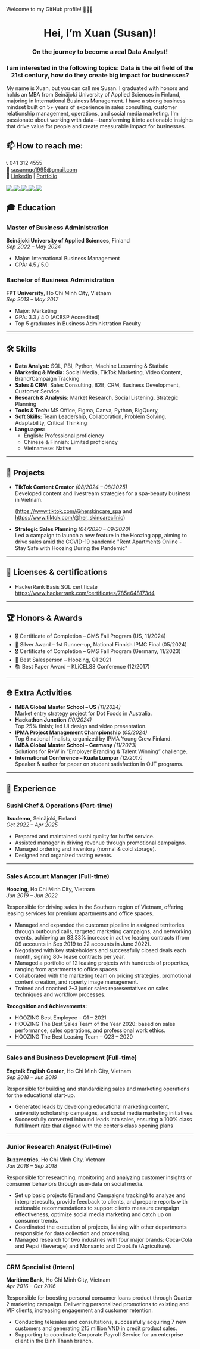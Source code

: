 Welcome to my GitHub profile! 👋👋👋

<h1 align="center"> Hei, I’m Xuan (Susan)! </h1>
<h3 align="center"> On the journey to become a real Data Analyst! </h3>
<h3 align="center"> I am interested in the following topics: Data is the oil field of the 21st century, how do they create big impact for businesses? </h3>

My name is Xuan, but you can call me Susan. 
I graduated with honors and holds an MBA from Seinäjoki University of Applied Sciences in Finland, majoring in International Business Management. 
I have a strong business mindset built on 5+ years of experience in sales consulting, customer relationship management, operations, and social media marketing. 
I'm passionate about working with data—transforming it into actionable insights that drive value for people and create measurable impact for businesses. 

## 📫 How to reach me: 
📞 041 312 4555  
📧 susanngo1995@gmail.com  
🔗 [LinkedIn](https://www.linkedin.com/in/susan95/) | [Portfolio](https://xuanho.notion.site/Hei-I-m-Susan-Xuan-15d4eaed5dbe802c8d5ddb35dbc4ba8b)

 
<a href="https://github.com/hothanhxuan/SQL-Data-Questions/"> 
<img align="center" src="https://github-readme-stats.vercel.app/api/pin/?username=hothanhxuan&repo=SQL-Data-Questions&theme=radical" />
</a>

<a href="https://github.com/hothanhxuan/ProjectMilestone-Ecommerce-BigQuery/">
  <!-- Change the `github-readme-stats.vercel.app` to `github-readme-stats.vercel.app`  -->
  <img align="center" src="https://github-readme-stats.vercel.app/api/pin/?username=hothanhxuan&repo=ProjectMilestone-Ecommerce-BigQuery&theme=merko" />
</a>  

<a href="https://github.com/hothanhxuan/Sales-and-Market-Expansion-Analysis/" >
  <!-- Change the `github-readme-stats.vercel.app` to `github-readme-stats.vercel.app`  -->
  <img align="center" src="https://github-readme-stats.vercel.app/api/pin/?username=hothanhxuan&repo=Sales-and-Market-Expansion-Analysis&theme=gruvbox" />
</a>  

<a href="https://github.com/hothanhxuan/Wide-World-Importers/" >
  <img align="center" src="https://github-readme-stats.vercel.app/api/pin/?username=hothanhxuan&repo=Wide-World-Importers&theme=tokyonight" />
</a>

<a href="https://github.com/hothanhxuan/Interview-Case-Study-DataAnalyst/" >
  <img align="center" src="https://github-readme-stats.vercel.app/api/pin/?username=hothanhxuan&repo=Interview-Case-Study-DataAnalyst&theme=dracula" />
</a>

## 🎓 Education

### **Master of Business Administration**  
**Seinäjoki University of Applied Sciences**, Finland  
*Sep 2022 – May 2024*  
- Major: International Business Management  
- GPA: 4.5 / 5.0  

### **Bachelor of Business Administration**  
**FPT University**, Ho Chi Minh City, Vietnam  
*Sep 2013 – May 2017*  
- Major: Marketing  
- GPA: 3.3 / 4.0 (ACBSP Accredited)  
- Top 5 graduates in Business Administration Faculty

---

## 🛠 Skills

- **Data Analyst:** SQL, PBI, Python, Machine Leearning & Statistic  
- **Marketing & Media:** Social Media, TikTok Marketing, Video Content, Brand/Campaign Tracking  
- **Sales & CRM:** Sales Consulting, B2B, CRM, Business Development, Customer Service  
- **Research & Analysis:** Market Research, Social Listening, Strategic Planning  
- **Tools & Tech:** MS Office, Figma, Canva, Python, BigQuery,  
- **Soft Skills:** Team Leadership, Collaboration, Problem Solving, Adaptability, Critical Thinking  
- **Languages:**  
  - English: Professional proficiency  
  - Chinese & Finnish: Limited proficiency  
  - Vietnamese: Native
---

## 📌 Projects

- **TikTok Content Creator** *(08/2024 – 08/2025)*  
  Developed content and livestream strategies for a spa-beauty business in Vietnam.

  (https://www.tiktok.com/@herskincare_spa and https://www.tiktok.com/@her_skincareclinic) 
- **Strategic Sales Planning** *(04/2020 – 09/2020)*  
  Led a campaign to launch a new feature in the Hoozing app, aiming to drive sales amid the COVID-19 pandemic
  "Rent Apartments Online - Stay Safe with Hoozing During the Pandemic" 
  
---

## 🎯 Licenses & certifications

- HackerRank Basis SQL certificate
  https://www.hackerrank.com/certificates/785e648173d4 

---

## 🏆 Honors & Awards

- 🎖 Certificate of Completion – GMS Fall Program (US, 11/2024)  
- 🥈 Silver Award – 1st Runner-up, National Finnish IPMC Final (05/2024)  
- 🎖 Certificate of Completion – GMS Fall Program (Germany, 11/2023)  
- 🏅 Best Salesperson – Hoozing, Q1 2021  
- 📚 Best Paper Award – KLiCELS8 Conference (12/2017)  

---

## 🌐 Extra Activities

- **IMBA Global Master School – US** *(11/2024)*  
  Market entry strategy project for Dot Foods in Australia.  
- **Hackathon Junction** *(10/2024)*  
  Top 25% finish; led UI design and video presentation.  
- **IPMA Project Management Championship** *(05/2024)*  
  Top 6 national finalists, organized by IPMA Young Crew Finland.  
- **IMBA Global Master School – Germany** *(11/2023)*  
  Solutions for R+W in “Employer Branding & Talent Winning” challenge.  
- **International Conference – Kuala Lumpur** *(12/2017)*  
  Speaker & author for paper on student satisfaction in OJT programs.
  
---

## 💼 Experience

### **Sushi Chef & Operations (Part-time)**  
**Itsudemo**, Seinäjoki, Finland  
*Oct 2022 – Apr 2025*  
- Prepared and maintained sushi quality for buffet service.  
- Assisted manager in driving revenue through promotional campaigns.  
- Managed ordering and inventory (normal & cold storage).  
- Designed and organized tasting events.

---

### **Sales Account Manager (Full-time)**  
**Hoozing**, Ho Chi Minh City, Vietnam  
*Jun 2019 – Jun 2022*  

Responsible for driving sales in the Southern region of Vietnam, offering leasing services for premium apartments and office spaces.
- Managed and expanded the customer pipeline in assigned territories through outbound calls, targeted marketing campaigns, and networking events, achieving an 83.33% increase in active leasing contracts (from 09 accounts in Sep 2019 to 22 accounts in June 2022).
- Negotiated with key stakeholders and successfully closed deals each month, signing 80+ lease contracts per year.
- Managed a portfolio of 12 leasing projects with hundreds of properties, ranging from apartments to office spaces. 
- Collaborated with the marketing team on pricing strategies, promotional content creation, and roperty image management.
- Trained and coached 2–3 junior sales representatives on sales techniques and workflow processes.
  
**Recognition and Achievements:**
- HOOZING Best Employee – Q1 – 2021
- HOOZING The Best Sales Team of the Year 2020: based on sales performance, sales operations, and professional work ethics.
- HOOZING The Best Leasing Team – Q23 – 2020 

---

### **Sales and Business Development (Full-time)**  
**Engtalk English Center**, Ho Chi Minh City, Vietnam  
*Sep 2018 – Jun 2019* 

Responsible for building and standardizing sales and marketing operations for the educational start-up.
- Generated leads by developing educational marketing content, university scholarship campaigns, and social media marketing initiatives.
- Successfully converted inbound leads into sales, ensuring a 100% class fulfillment rate that aligned with the center’s class opening plans

---

### **Junior Research Analyst (Full-time)**  
**Buzzmetrics**, Ho Chi Minh City, Vietnam  
*Jan 2018 – Sep 2018* 

Responsible for researching, monitoring and analyzing customer insights or consumer behaviors through user-data on social media.
- Set up basic projects (Brand and Campaigns tracking) to analyze and interpret results, provide feedback to clients, and prepare reports with actionable recommendations to support clients measure campaign effectiveness, optimize social media marketing and catch up on consumer trends. 
- Coordinated the execution of projects, liaising with other departments responsible for data collection and processing.
- Managed research for two industries with four major brands: Coca-Cola and Pepsi (Beverage) and Monsanto and CropLife (Agriculture).


---

### **CRM Specialist (Intern)**  
**Maritime Bank**, Ho Chi Minh City, Vietnam  
*Apr 2016 – Oct 2016*  

Responsible for boosting personal consumer loans product through Quarter 2 marketing campaign. Delivering personalized promotions to
existing and VIP clients, increasing engagement and customer retention.
- Conducting telesales and consultations, successfully acquiring 7 new customers and generating 215 million VND in credit product sales.
- Supporting to coordinate Corporate Payroll Service for an enterprise client in the Binh Thanh branch.

